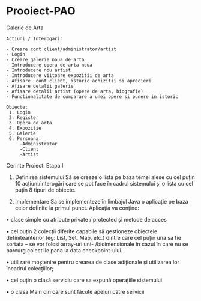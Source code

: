 # Prooiect-PAO
Galerie de Arta 

```
Actiuni / Interogari:

- Creare cont client/administrator/artist
- Login
- Creare galerie noua de arta
- Introducere opera de arta noua
- Introducere nou artist
- Introducere viitoare expozitii de arta
- Afisare  cont client, istoric achizitii si aprecieri
- Afisare detalii galerie
- Afisare detalii artist (opere de arta, biografie)
- Functionalitate de cumparare a unei opere si punere in istoric
```

```
Obiecte:
 1. Login
 2. Register
 3. Opera de arta
 4. Expozitie
 5. Galerie
 6. Persoana:
     -Administrator
     -Client
     -Artist
```
Cerinte Proiect:
Etapa I

1) Definirea sistemului
Să se creeze o lista pe baza temei alese cu cel puțin 10 acțiuni/interogări care se pot face în
cadrul sistemului și o lista cu cel puțin 8 tipuri de obiecte.

2) Implementare
Sa se implementeze în limbajul Java o aplicație pe baza celor definite la primul punct.
Aplicația va conține:

• clase simple cu atribute private / protected și metode de acces
 
• cel puțin 2 colecții diferite capabile să gestioneze obiectele definiteanterior (eg: List, Set,
Map, etc.) dintre care cel puțin una sa fie sortata – se vor folosi array-uri uni-
/bidimensionale în cazul în care nu se parcurg colectiile pana la data checkpoint-ului.

• utilizare moștenire pentru crearea de clase adiționale și utilizarea lor încadrul colecțiilor;

• cel puțin o clasă serviciu care sa expună operațiile sistemului

• o clasa Main din care sunt făcute apeluri către servicii
